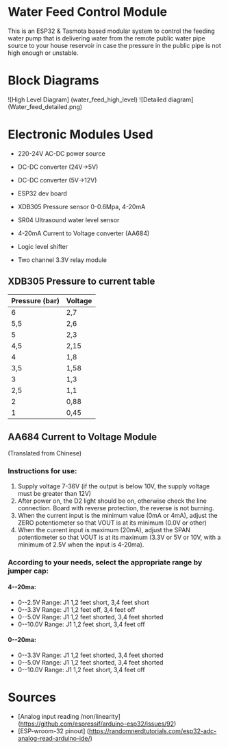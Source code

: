 # Water Feed Control Module

This is an ESP32 & Tasmota based modular system to control the feeding water pump that is delivering water from the remote public water pipe source to your house reservoir in case the pressure in the public pipe is not high enough or unstable.

# Block Diagrams
![High Level Diagram] (water_feed_high_level)
![Detailed diagram] (Water_feed_detailed.png)

# Electronic Modules Used

* 220-24V AC-DC power source
* DC-DC converter (24V->5V)
* DC-DC converter (5V->12V)

* ESP32 dev board

* XDB305 Pressure sensor 0-0.6Mpa, 4-20mA
* SR04 Ultrasound water level sensor

* 4-20mA Current to Voltage converter (AA684)
* Logic level shifter
* Two channel 3.3V relay module


## XDB305 Pressure to current table

| Pressure (bar) | Voltage |
| -------- | ------- |
| 6 | 2,7 |
| 5,5 | 2,6 |
| 5 | 2,3 |
| 4,5 | 2,15 |
| 4 | 1,8 |
| 3,5 | 1,58 |
| 3 | 1,3 |
| 2,5 | 1,1 |
| 2 | 0,88 |
| 1 | 0,45 |


## AA684 Current to Voltage Module
(Translated from Chinese)
### Instructions for use:

1. Supply voltage 7-36V (if the output is below 10V, the supply voltage must be greater than 12V)
1. After power on, the D2 light should be on, otherwise check the line connection. Board with reverse protection, the reverse is not burning.
1. When the current input is the minimum value (0mA or 4mA), adjust the ZERO potentiometer so that VOUT is at its minimum (0.0V or other)
1. When the current input is maximum (20mA), adjust the SPAN potentiometer so that VOUT is at its maximum (3.3V or 5V or 10V, with a minimum of 2.5V when the input is 4-20ma).


### According to your needs, select the appropriate range by jumper cap:


#### 4--20ma:   

* 0--2.5V Range: J1 1,2 feet short, 3,4 feet short
* 0--3.3V Range: J1 1,2 feet off, 3,4 feet off
* 0--5.0V Range: J1 1,2 feet shorted, 3,4 feet shorted
* 0--10.0V Range: J1 1,2 feet short, 3,4 feet off


#### 0--20ma:   

* 0--3.3V Range: J1 1,2 feet shorted, 3,4 feet shorted
* 0--5.0V Range: J1 1,2 feet shorted, 3,4 feet shorted
* 0--10.0V Range: J1 1,2 feet short, 3,4 feet off


# Sources

* [Analog input reading /non/linearity] (https://github.com/espressif/arduino-esp32/issues/92)
* [ESP-wroom-32 pinout] (https://randomnerdtutorials.com/esp32-adc-analog-read-arduino-ide/)
